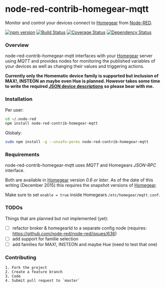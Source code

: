 node-red-contrib-homegear-mqtt
===============================
Monitor and control your devices connect to [Homegear](https://www.homegear.eu) from [Node-RED](https://nodered.org).

[![npm version](https://badge.fury.io/js/node-red-contrib-homegear-mqtt.svg)](http://badge.fury.io/js/node-red-contrib-homegear-mqtt) [![Build Status](https://travis-ci.org/Shirk/node-red-contrib-homegear-mqtt.svg?branch=master)](https://travis-ci.org/Shirk/node-red-contrib-homegear-mqtt) [![Coverage Status](https://coveralls.io/repos/shirk/node-red-contrib-homegear-mqtt/badge.svg?branch=master)](https://coveralls.io/r/shirk/node-red-contrib-homegear-mqtt?branch=master) [![Dependency Status](https://david-dm.org/shirk/node-red-contrib-homegear-mqtt.svg)](https://david-dm.org/shirk/noder-red-contrib-homegear-mqtt)

### Overview
node-red-contrib-homegear-mqtt interfaces with your [Homegear](https://www.homegear.eu) server using *MQTT*
and provides nodes for monitoring the published variables of your devices as well as changing their values and
triggering actions.

**Currently only the Homematic device family is supported but inclusion of MAX!, INSTEON an maybe even Hue
is planned. However takes some time to write the required [JSON device descriptions](https://github.com/shirk/node-red-contrib-homegear-mqtt/blob/master/docs/json-device-description.md) so please bear with me.**

### Installation
Per user:
```bash
cd ~/.node-red
npm install node-red-contrib-homegear-mqtt
```

Globaly:
```bash
sudo npm install -g --unsafe-perms node-red-contrib-homegear-mqtt
```

### Requirements ###
node-red-contrib-homegear-mqtt uses *MQTT* and Homegears *JSON-RPC* interface.

Both are available in [Homegear](https://www.homegear.eu) version *0.6 or later*.
As of the date of this writing (December 2015) this requires the snapshot versions of [Homegear](https://www.homegear.eu).

Make sure to set `enable = true` inside Homegears `/etc/homegear/mqtt.conf`.

### TODOs ###
Things that are planned but not implemented (yet):
- [ ] refactor broker & homegearId to a separate config node
     (requires: https://github.com/node-red/node-red/issues/636)
- [ ] add support for familie selection
- [ ] add families for MAX!, INSTEON and maybe Hue (need to test that one)

### Contributing ###

    1. Fork the project
    2. Create a feature branch
    3. Code
    4. Submit pull request to `master`

